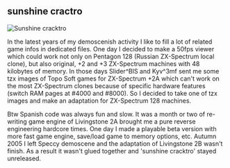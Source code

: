 ## sunshine cractro

![Sunshine cracktro](https://zxart.ee/zxscreen/border:7/mode:mix/pal:srgb/type:gigascreen/zoom:1/id:195010/)

In the latest years of my demoscenish activity I like to fill a lot of related game infos in dedicated files. One day I 
decided to make a 50fps viewer which could work not only on Pentagon 128 (Russian ZX-Spectrum local clone), but also 
original, +2 and +3 ZX-Spectrum machines with 48 kilobytes of memory. In those days Slider^BIS and Kyv^3mf
sent me some tzx images of Topo Soft games for ZX-Spectrum +2A which can't work on the most ZX-Spectrum clones because 
of specific hardware features (switch RAM pages at #4000 and #8000). So I decided to take one of tzx images and make an
adaptation for ZX-Spectrum 128 machines.

Btw Spanish code was always fun and slow. It was a month or two of re-writing game engine of Livingstone 2A brought me a
pure reverse engineering hardcore times. One day I made a playable beta version with more fast game engine, save/load 
game to memory options, etc. Autumn 2005 I left Speccy demoscene and the adaptation of Livingstone 2B wasn't finish. As
a result it wasn't glued together and 'sunshine cracktro' stayed unreleased.
